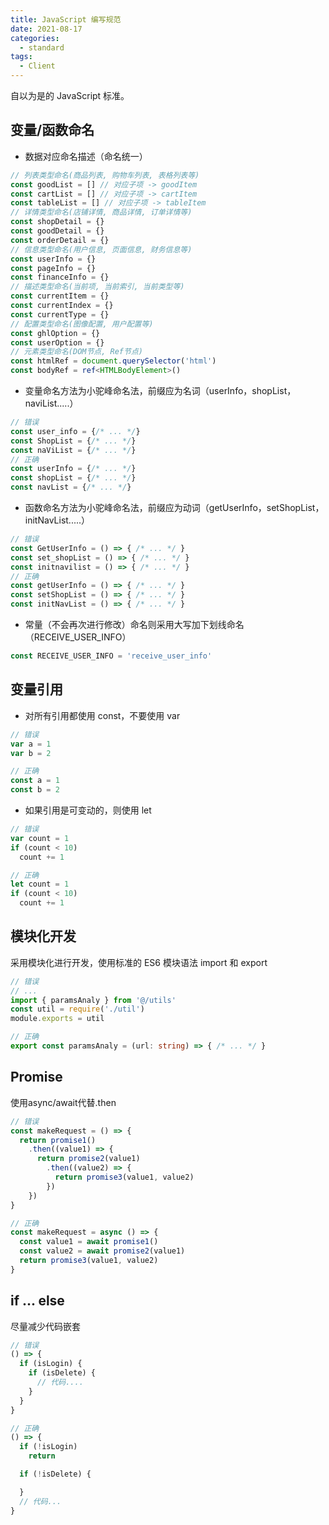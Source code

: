 ```yaml
---
title: JavaScript 编写规范
date: 2021-08-17
categories:
  - standard
tags: 
  - Client
---
```


自以为是的 JavaScript 标准。

## 变量/函数命名

- 数据对应命名描述（命名统一）

~~~ts
// 列表类型命名(商品列表, 购物车列表, 表格列表等)
const goodList = [] // 对应子项 -> goodItem
const cartList = [] // 对应子项 -> cartItem
const tableList = [] // 对应子项 -> tableItem
// 详情类型命名(店铺详情, 商品详情, 订单详情等)
const shopDetail = {}
const goodDetail = {}
const orderDetail = {}
// 信息类型命名(用户信息, 页面信息, 财务信息等)
const userInfo = {}
const pageInfo = {}
const financeInfo = {}
// 描述类型命名(当前项, 当前索引, 当前类型等)
const currentItem = {}
const currentIndex = {}
const currentType = {}
// 配置类型命名(图像配置, 用户配置等)
const ghlOption = {}
const userOption = {}
// 元素类型命名(DOM节点, Ref节点)
const htmlRef = document.querySelector('html')
const bodyRef = ref<HTMLBodyElement>()
~~~

<!-- more -->

- 变量命名方法为小驼峰命名法，前缀应为名词（userInfo，shopList，naviList.....）

~~~js
// 错误
const user_info = {/* ... */}
const ShopList = {/* ... */}
const naViList = {/* ... */}
// 正确
const userInfo = {/* ... */}
const shopList = {/* ... */}
const navList = {/* ... */}
~~~

- 函数命名方法为小驼峰命名法，前缀应为动词（getUserInfo，setShopList，initNavList.....）

~~~js
// 错误
const GetUserInfo = () => { /* ... */ }
const set_shopList = () => { /* ... */ }
const initnavilist = () => { /* ... */ }
// 正确
const getUserInfo = () => { /* ... */ }
const setShopList = () => { /* ... */ }
const initNavList = () => { /* ... */ }
~~~

- 常量（不会再次进行修改）命名则采用大写加下划线命名（RECEIVE_USER_INFO）

~~~js
const RECEIVE_USER_INFO = 'receive_user_info'
~~~

## 变量引用

- 对所有引用都使用 const，不要使用 var
~~~js
// 错误
var a = 1
var b = 2

// 正确
const a = 1
const b = 2
~~~
- 如果引用是可变动的，则使用 let
~~~js
// 错误
var count = 1
if (count < 10)
  count += 1

// 正确
let count = 1
if (count < 10)
  count += 1

~~~

## 模块化开发

采用模块化进行开发，使用标准的 ES6 模块语法 import 和 export

~~~ts
// 错误
// ...
import { paramsAnaly } from '@/utils'
const util = require('./util')
module.exports = util

// 正确
export const paramsAnaly = (url: string) => { /* ... */ }
~~~

## Promise
使用async/await代替.then
~~~js
// 错误
const makeRequest = () => {
  return promise1()
    .then((value1) => {
      return promise2(value1)
        .then((value2) => {
          return promise3(value1, value2)
        })
    })
}

// 正确
const makeRequest = async () => {
  const value1 = await promise1()
  const value2 = await promise2(value1)
  return promise3(value1, value2)
}
~~~

## if ... else
尽量减少代码嵌套
~~~javascript
// 错误
() => {
  if (isLogin) {
    if (isDelete) {
      // 代码....
    }
  }
}

// 正确
() => {
  if (!isLogin)
    return

  if (!isDelete) {

  }
  // 代码...
}
~~~
